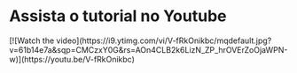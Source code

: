 <h1>Assista o tutorial no Youtube</h1>
[![Watch the video](https://i9.ytimg.com/vi/V-fRkOnikbc/mqdefault.jpg?v=61b14e7a&sqp=CMCzxY0G&rs=AOn4CLB2k6LizN_ZP_hrOVErZoOjaWPN-w)](https://youtu.be/V-fRkOnikbc)
